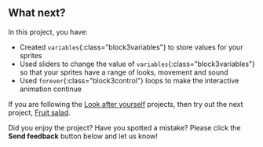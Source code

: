## What next?

In this project, you have:
- Created `variables`{:class="block3variables"} to store values for your sprites
- Used sliders to change the value of `variables`{:class="block3variables"} so that your sprites have a range of looks, movement and sound
- Used `forever`{:class="block3control"} loops to make the interactive animation continue

If you are following the [Look after yourself](https://projects.raspberrypi.org/en/pathways/look-after-yourself) projects, then try out the next project, [Fruit salad](https://projects.raspberrypi.org/en/projects/fruit-salad).

Did you enjoy the project? Have you spotted a mistake? Please click the **Send feedback** button below and let us know!

